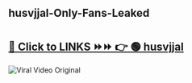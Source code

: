 
 ## husvjjal-Only-Fans-Leaked

# <h2><a href="https://clipsfans.com/husvjjal&ref=git">🔗 Click to LINKS ⏩⏩ 👉 🟢 husvjjal </a></h2>

<a href="https://clipsfans.com/husvjjal&ref=git" rel="nofollow" data-target="animated-image.originalLink"><img src="https://i.ibb.co.com/xMMVF88/686577567.gif" alt="Viral Video Original" style="max-width: 100%; display: inline-block;" data-target="animated-image.originalImage"></a>
